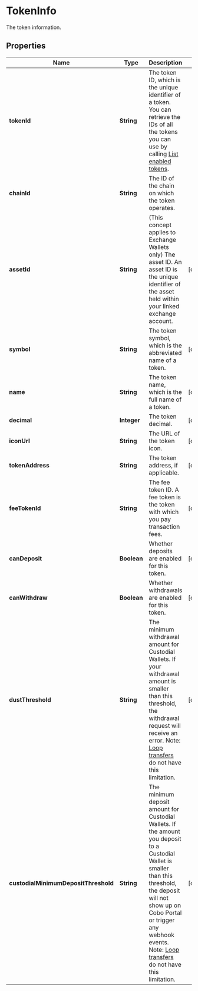 

# TokenInfo

The token information.

## Properties

| Name | Type | Description | Notes |
|------------ | ------------- | ------------- | -------------|
|**tokenId** | **String** | The token ID, which is the unique identifier of a token. You can retrieve the IDs of all the tokens you can use by calling [List enabled tokens](/v2/api-references/wallets/list-enabled-tokens). |  |
|**chainId** | **String** | The ID of the chain on which the token operates. |  |
|**assetId** | **String** | (This concept applies to Exchange Wallets only) The asset ID. An asset ID is the unique identifier of the asset held within your linked exchange account. |  [optional] |
|**symbol** | **String** | The token symbol, which is the abbreviated name of a token. |  [optional] |
|**name** | **String** | The token name, which is the full name of a token. |  [optional] |
|**decimal** | **Integer** | The token decimal. |  [optional] |
|**iconUrl** | **String** | The URL of the token icon. |  [optional] |
|**tokenAddress** | **String** | The token address, if applicable. |  [optional] |
|**feeTokenId** | **String** | The fee token ID. A fee token is the token with which you pay transaction fees. |  [optional] |
|**canDeposit** | **Boolean** | Whether deposits are enabled for this token. |  [optional] |
|**canWithdraw** | **Boolean** | Whether withdrawals are enabled for this token. |  [optional] |
|**dustThreshold** | **String** | The minimum withdrawal amount for Custodial Wallets. If your withdrawal amount is smaller than this threshold, the withdrawal request will receive an error.  Note: [Loop transfers](https://loop.top/) do not have this limitation.  |  [optional] |
|**custodialMinimumDepositThreshold** | **String** | The minimum deposit amount for Custodial Wallets. If the amount you deposit to a Custodial Wallet is smaller than this threshold, the deposit will not show up on Cobo Portal or trigger any webhook events.  Note: [Loop transfers](https://loop.top/) do not have this limitation.  |  [optional] |



